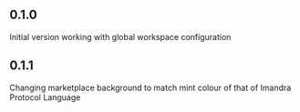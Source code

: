 ## 0.1.0

Initial version working with global workspace configuration

## 0.1.1

Changing marketplace background to match mint colour of that of Imandra Protocol Language
